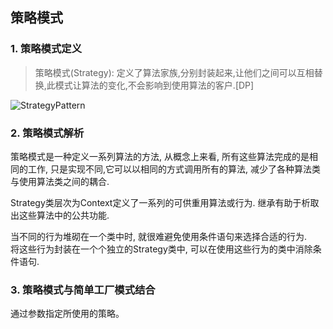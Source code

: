## 策略模式

### 1. 策略模式定义
> 策略模式(Strategy): 定义了算法家族,分别封装起来,让他们之间可以互相替换,此模式让算法的变化,不会影响到使用算法的客户.[DP]

![StrategyPattern](./uml/StrategyPattern.jpg)

### 2. 策略模式解析 

策略模式是一种定义一系列算法的方法, 从概念上来看, 所有这些算法完成的是相同的工作, 只是实现不同,它可以以相同的方式调用所有的算法, 减少了各种算法类与使用算法类之间的耦合.

Strategy类层次为Context定义了一系列的可供重用算法或行为. 继承有助于析取出这些算法中的公共功能.

当不同的行为堆砌在一个类中时, 就很难避免使用条件语句来选择合适的行为.  
将这些行为封装在一个个独立的Strategy类中,  可以在使用这些行为的类中消除条件语句.

### 3. 策略模式与简单工厂模式结合
通过参数指定所使用的策略。
